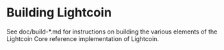 Building Lightcoin
================

See doc/build-*.md for instructions on building the various
elements of the Lightcoin Core reference implementation of Lightcoin.
